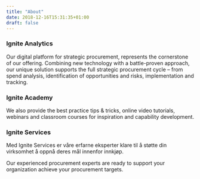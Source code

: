 ```yaml
---
title: "About"
date: 2018-12-16T15:31:35+01:00
draft: false
---
```


### Ignite Analytics
Our digital platform for strategic procurement, represents the cornerstone of our offering. Combining new technology with a battle-proven approach, our unique solution supports the full strategic procurement cycle – from spend analysis, identification of opportunities and risks, implementation and tracking.​

### Ignite Academy
We also provide the best practice tips & tricks, online video tutorials, webinars and classroom courses for inspiration and capability development.​

### Ignite Services
Med Ignite Services er våre erfarne eksperter klare til å støtte din virksomhet å oppnå deres mål innenfor innkjøp. ​

Our experienced procurement experts are ready to support your organization achieve your procurement targets. 

